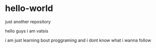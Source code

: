 # hello-world
just another repository

hello guys i am vatsis 

i am just learning bout proggraming and i dont know what i wanna follow 
